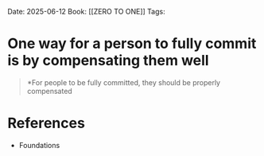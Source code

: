 Date: 2025-06-12
Book: [[ZERO TO ONE]] 
Tags: 

# One way for a person to fully commit is by compensating them well

>*For people to be fully committed, they should be properly compensated 
# References 
- Foundations 
